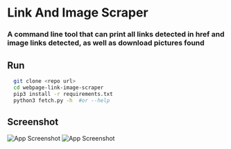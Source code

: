 
# Link And Image Scraper

### A command line tool that can **print all links detected** in href and **image links detected**, as well as **download** pictures found

## Run

```bash
  git clone <repo url>
  cd webpage-link-image-scraper
  pip3 install -r requirements.txt
  python3 fetch.py -h  #or --help
```

## Screenshot

![App Screenshot](https://media.discordapp.net/attachments/884460118715019274/893192052668514304/unknown.png)
![App Screenshot](https://media.discordapp.net/attachments/884460118715019274/893194858989236224/Screenshot_31.png)
